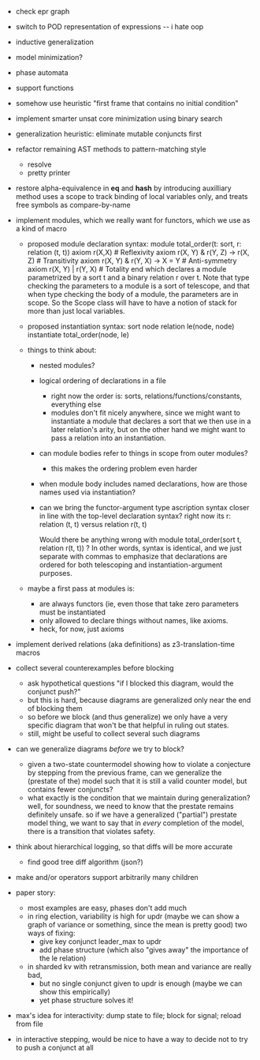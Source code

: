 - check epr graph
- switch to POD representation of expressions -- i hate oop
- inductive generalization
- model minimization?
- phase automata
- support functions
- somehow use heuristic "first frame that contains no initial condition"
- implement smarter unsat core minimization using binary search
- generalization heuristic: eliminate mutable conjuncts first
- refactor remaining AST methods to pattern-matching style
    - resolve
    - pretty printer
- restore alpha-equivalence in __eq__ and __hash__ by introducing auxilliary
  method uses a scope to track binding of local variables only, and treats free
  symbols as compare-by-name
- implement modules, which we really want for functors, which we use as a kind of macro
    - proposed module declaration syntax:
        module total_order(t: sort, r: relation (t, t))
          axiom r(X,X)                        # Reflexivity
          axiom r(X, Y) & r(Y, Z) -> r(X, Z)  # Transitivity
          axiom r(X, Y) & r(Y, X) -> X = Y    # Anti-symmetry
          axiom r(X, Y) | r(Y, X)             # Totality
        end
      which declares a module parametrized by a sort t and a binary relation r over t.
      Note that type checking the parameters to a module is a sort of telescope,
      and that when type checking the body of a module, the parameters are in scope.
      So the Scope class will have to have a notion of stack for more than just
      local variables.
    - proposed instantiation syntax:
        sort node
        relation le(node, node)
        instantiate total_order(node, le)
    - things to think about:
      - nested modules?
      - logical ordering of declarations in a file
          - right now the order is: sorts, relations/functions/constants, everything else
          - modules don't fit nicely anywhere, since we might want to instantiate a module
            that declares a sort that we then use in a later relation's arity,
            but on the other hand we might want to pass a relation into an instantiation.
      - can module bodies refer to things in scope from outer modules?
          - this makes the ordering problem even harder
      - when module body includes named declarations, how are those names used via
        instantiation?
      - can we bring the functor-argument type ascription syntax closer in line with
        the top-level declaration syntax? right now its
            r: relation (t, t)
        versus
            relation r(t, t)

        Would there be anything wrong with
            module total_order(sort t, relation r(t, t))
        ? In other words, syntax is identical, and we just separate with commas to emphasize
        that declarations are ordered for both telescoping and instantiation-argument purposes.

    - maybe a first pass at modules is:
      - are always functors (ie, even those that take zero parameters must be instantiated
      - only allowed to declare things without names, like axioms.
      - heck, for now, just axioms


- implement derived relations (aka definitions) as z3-translation-time macros
- collect several counterexamples before blocking
    - ask hypothetical questions "if I blocked this diagram, would the conjunct push?"
    - but this is hard, because diagrams are generalized only near the end of blocking them
    - so before we block (and thus generalize) we only have a very specific diagram
      that won't be that helpful in ruling out states.
    - still, might be useful to collect several such diagrams

- can we generalize diagrams *before* we try to block?
    - given a two-state countermodel showing how to violate a conjecture
      by stepping from the previous frame, can we generalize the (prestate of the) model
      such that it is still a valid counter model, but contains fewer conjuncts?
    - what exactly is the condition that we maintain during generalization?
      well, for soundness, we need to know that the prestate remains definitely unsafe.
      so if we have a generalized ("partial") prestate model thing, we want to say
      that in *every* completion of the model, there is a transition that violates safety.

- think about hierarchical logging, so that diffs will be more accurate
    - find good tree diff algorithm (json?)

- make and/or operators support arbitrarily many children

- paper story:
    - most examples are easy, phases don't add much
    - in ring election, variability is high for updr
      (maybe we can show a graph of variance or something, since the mean is pretty good)
      two ways of fixing:
        - give key conjunct leader_max to updr
        - add phase structure (which also "gives away" the importance of the le relation)
    - in sharded kv with retransmission, both mean and variance are really bad,
        - but no single conjunct given to updr is enough (maybe we can show this empirically)
        - yet phase structure solves it!

- max's idea for interactivity: dump state to file; block for signal; reload from file

- in interactive stepping, would be nice to have a way to decide not to try to push a conjunct at all